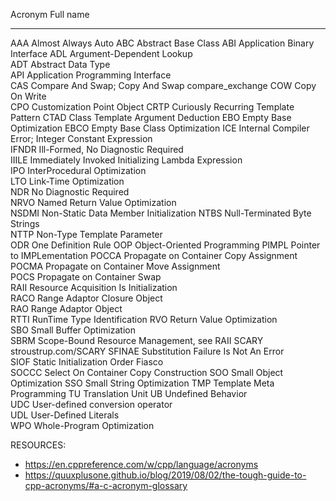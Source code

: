 Acronym	Full name
------- ---------
AAA	    Almost Always Auto
ABC	    Abstract Base Class	
ABI	    Application Binary Interface
ADL	    Argument-Dependent Lookup	
ADT	    Abstract Data Type	
API	    Application Programming Interface	
CAS	    Compare And Swap; Copy And Swap	compare_exchange
COW	    Copy On Write	
CPO	    Customization Point Object
CRTP	  Curiously Recurring Template Pattern
CTAD	  Class Template Argument Deduction	
EBO	    Empty Base Optimization
EBCO	  Empty Base Class Optimization	
ICE	    Internal Compiler Error; Integer Constant Expression	
IFNDR	  Ill-Formed, No Diagnostic Required	
IIILE	  Immediately Invoked Initializing Lambda Expression	
IPO	    InterProcedural Optimization	
LTO	    Link-Time Optimization	
NDR	    No Diagnostic Required	
NRVO	  Named Return Value Optimization	
NSDMI	  Non-Static Data Member Initialization	
NTBS	  Null-Terminated Byte Strings	
NTTP	  Non-Type Template Parameter	
ODR	    One Definition Rule	
OOP	    Object-Oriented Programming	
PIMPL	  Pointer to IMPLementation	
POCCA	  Propagate on Container Copy Assignment	
POCMA	  Propagate on Container Move Assignment	
POCS	  Propagate on Container Swap	
RAII	  Resource Acquisition Is Initialization	
RACO	  Range Adaptor Closure Object	
RAO	    Range Adaptor Object	
RTTI	  RunTime Type Identification
RVO	    Return Value Optimization	
SBO	    Small Buffer Optimization	
SBRM	  Scope-Bound Resource Management, see RAII	
SCARY	  stroustrup.com/SCARY
SFINAE	Substitution Failure Is Not An Error	
SIOF	  Static Initialization Order Fiasco	
SOCCC	  Select On Container Copy Construction	
SOO	    Small Object Optimization
SSO	    Small String Optimization
TMP	    Template Meta Programming
TU	    Translation Unit
UB	    Undefined Behavior	
UDC	    User-defined conversion operator	
UDL	    User-Defined Literals	
WPO	    Whole-Program Optimization



RESOURCES:
* https://en.cppreference.com/w/cpp/language/acronyms
* https://quuxplusone.github.io/blog/2019/08/02/the-tough-guide-to-cpp-acronyms/#a-c-acronym-glossary
